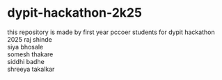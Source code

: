 # dypit-hackathon-2k25
this repository is made by first year pccoer students for dypit hackathon 2025
raj shinde
<br>
siya bhosale
<br>
somesh thakare
<br>
siddhi badhe
<br>
shreeya takalkar
